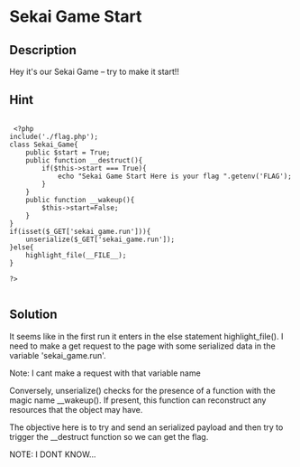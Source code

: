 # Sekai Game Start

## Description

Hey it's our Sekai Game – try to make it start!!

## Hint

```

 <?php
include('./flag.php');
class Sekai_Game{
    public $start = True;
    public function __destruct(){
        if($this->start === True){
            echo "Sekai Game Start Here is your flag ".getenv('FLAG');
        }
    }
    public function __wakeup(){
        $this->start=False;
    }
}
if(isset($_GET['sekai_game.run'])){
    unserialize($_GET['sekai_game.run']);
}else{
    highlight_file(__FILE__);
}

?> 


```

## Solution

It seems like in the first run it enters in the else statement highlight_file().
I need to make a get request to the page with some serialized data in the variable 'sekai_game.run'.

Note: I cant make a request with that variable name

Conversely, unserialize() checks for the presence of a function with the magic name __wakeup(). 
If present, this function can reconstruct any resources that the object may have. 

The objective here is to try and send an serialized payload and then try to trigger the __destruct function
so we can get the flag.

NOTE: I DONT KNOW...
